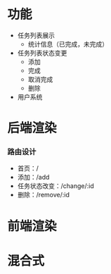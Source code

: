 # 功能


- 任务列表展示
    - 统计信息（已完成，未完成）
- 任务列表状态变更
    - 添加
    - 完成
    - 取消完成
    - 删除
- 用户系统

# 后端渲染

### 路由设计

- 首页：/
- 添加：/add
- 任务状态改变：/change/:id
- 删除：/remove/:id


# 前端渲染
# 混合式